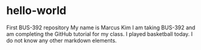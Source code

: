 # hello-world
First BUS-392 repository
My name is Marcus Kim
I am taking BUS-392 and am completing the GitHub tutorial for my class.
I played basketball today.
I do not know any other markdown elements. 
